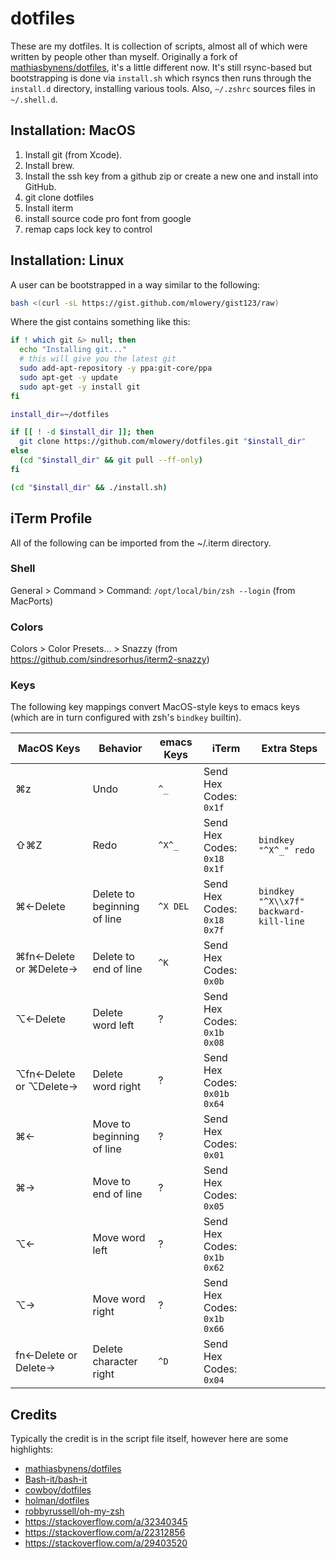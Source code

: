 # dotfiles

These are my dotfiles. It is collection of scripts, almost all of which were written by people other than myself. Originally a fork of [mathiasbynens/dotfiles](https://github.com/mathiasbynens/dotfiles), it's a little different now. It's still rsync-based but bootstrapping is done via `install.sh` which rsyncs then runs through the `install.d` directory, installing various tools. Also, `~/.zshrc` sources files in `~/.shell.d`.

## Installation: MacOS

1. Install git (from Xcode).
1. Install brew.
1. Install the ssh key from a github zip or create a new one and install into GitHub.
1. git clone dotfiles
1. Install iterm
1. install source code pro font from google
1. remap caps lock key to control

## Installation: Linux

A user can be bootstrapped in a way similar to the following:

```bash
bash <(curl -sL https://gist.github.com/mlowery/gist123/raw)
```

Where the gist contains something like this:

```bash
if ! which git &> null; then
  echo "Installing git..."
  # this will give you the latest git
  sudo add-apt-repository -y ppa:git-core/ppa
  sudo apt-get -y update
  sudo apt-get -y install git
fi

install_dir=~/dotfiles

if [[ ! -d $install_dir ]]; then
  git clone https://github.com/mlowery/dotfiles.git "$install_dir"
else
  (cd "$install_dir" && git pull --ff-only)
fi

(cd "$install_dir" && ./install.sh)
```

## iTerm Profile

All of the following can be imported from the ~/.iterm directory.

### Shell

General > Command > Command: `/opt/local/bin/zsh --login` (from MacPorts)

### Colors

Colors > Color Presets... > Snazzy (from https://github.com/sindresorhus/iterm2-snazzy)

### Keys

The following key mappings convert MacOS-style keys to emacs keys (which are in turn configured with zsh's `bindkey` builtin).

MacOS Keys|Behavior|emacs Keys|iTerm|Extra Steps
---|---|---|---|---
⌘z|Undo|`^_`|Send Hex Codes: `0x1f`|
⇧⌘Z|Redo|`^X^_`|Send Hex Codes: `0x18 0x1f`|`bindkey "^X^_" redo`
⌘←Delete|Delete to beginning of line|`^X DEL`|Send Hex Codes: `0x18 0x7f`|`bindkey "^X\\x7f" backward-kill-line`
⌘fn←Delete or ⌘Delete→|Delete to end of line|`^K`|Send Hex Codes: `0x0b`
⌥←Delete|Delete word left|?|Send Hex Codes: `0x1b 0x08`|
⌥fn←Delete or ⌥Delete→|Delete word right|?|Send Hex Codes: `0x01b 0x64`|
⌘←|Move to beginning of line|?|Send Hex Codes: `0x01`|
⌘→|Move to end of line|?|Send Hex Codes: `0x05`|
⌥←|Move word left|?|Send Hex Codes: `0x1b 0x62`|
⌥→|Move word right|?|Send Hex Codes: `0x1b 0x66`|
fn←Delete or Delete→|Delete character right|`^D`|Send Hex Codes: `0x04`|

## Credits

Typically the credit is in the script file itself, however here are some highlights:

* [mathiasbynens/dotfiles](https://github.com/mathiasbynens/dotfiles)
* [Bash-it/bash-it](https://github.com/Bash-it/bash-it)
* [cowboy/dotfiles](https://github.com/cowboy/dotfiles)
* [holman/dotfiles](https://github.com/holman/dotfiles)
* [robbyrussell/oh-my-zsh](https://github.com/robbyrussell/oh-my-zsh)
* https://stackoverflow.com/a/32340345
* https://stackoverflow.com/a/22312856
* https://stackoverflow.com/a/29403520
